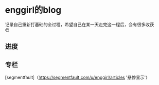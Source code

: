 # enggirl的blog

记录自己重新打基础的全过程，希望自己在某一天走完这一程后，会有很多收获😊

## 进度


## 专栏
[segmentfault]（https://segmentfault.com/u/enggirl/articles '悬停显示'）
